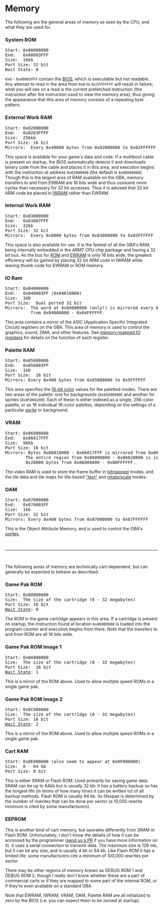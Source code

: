 # Memory

The following are the general areas of memory as seen by the CPU, and what they are used for.

### System ROM

<pre>
Start: 0x00000000
End:   0x00003FFF
Size:  16kb 
Port Size: 32 bit
Wait State: 0
</pre>

`0x0` - `0x00003FFF` contain the [BIOS](bios.md), which is executable but not readable. Any attempt to read in the area from `0x0` to `0x1FFFFFFF` will result in failure; what you will see on a read is the current prefetched instruction (the instruction after the instruction used to view the memory area), thus giving the appearance that this area of memory consists of a repeating byte pattern.

### External Work RAM

<pre>
Start: 0x02000000
End:   0x0203FFFF
Size:  256kb
Port Size: 16 bit
Mirrors:  Every 0x40000 bytes from 0x02000000 to 0x02FFFFFF
</pre>

This space is available for your game's data and code. If a multiboot cable is present on startup, the BIOS automatically detects it and downloads binary code from the cable and places it in this area, and execution begins with the instruction at address `0x02000000` (the default is `0x08000000`). Though this is the largest area of RAM available on the GBA, memory transfers to and from EWRAM are 16 bits wide and thus consume more cycles than necessary for 32 bit accesses. Thus it is advised that 32 bit ARM code be placed in [IWRAM](#internal-work-ram) rather than EWRAM.

### Internal Work RAM

<pre>
Start: 0x03000000
End:   0x03007FFF
Size:  32kb
Port Size: 32 bit
Mirrors:  Every 0x8000 bytes from 0x03000000 to 0x03FFFFFF
</pre>

This space is also available for use. It is the fastest of all the GBA's RAM, being internally embedded in the ARM7 CPU chip package and having a 32 bit bus. As the bus for [ROM](#game-pak-rom) and [EWRAM](#external-work-ram) is only 16 bits wide, the greatest efficiency will be gained by placing 32 bit ARM code in IWRAM while leaving thumb code for EWRAM or ROM memory.

### IO Ram

<pre>
Start: 0x04000000
End:   0x040003FF (0x04010000)
Size:  1Kb
Port Size:  Dual ported 32 bit
Mirrors:  The word at 0x04000800 (only!) is mirrored every 0x10000 bytes
          from 0x04000000 - 0x04FFFFFF.
</pre>

This area contains a mirror of the ASIC (Application Specific Integrated Circuit) registers on the GBA. This area of memory is used to control the graphics, sound, DMA, and other features. See [memory-mapped IO registers](registers.md) for details on the function of each register.

### Palette RAM

<pre>
Start: 0x05000000
End:   0x050003FF
Size:  1kb
Port Size:  16 bit
Mirrors: Every 0x400 bytes from 0x05000000 to 0x5FFFFFF
</pre>

This area specifies the [16-bit color](graphics.md#color-format) values for the paletted modes. There are two areas of the palette: one for backgrounds (`0x05000000`) and another for sprites (`0x05000200`). Each of these is either indexed as a single, 256-color palette, or as 16 individual 16-color palettes, depending on the settings of a particular [sprite](sprites.md#attr0) or background.

### VRAM

<pre>
Start: 0x06000000
End:   0x06017FFF
Size:  96kb
Port Size: 16 bit
Mirrors: Bytes 0x06010000 - 0x06017FFF is mirrored from 0x06018000 - 0x0601FFFF.
        The entire region from 0x06000000 - 0x06020000 is in turn mirrored every
        0x20000 bytes from 0x06000000 - 0x06FFFFFF.
</pre>

The video RAM is used to store the frame buffer in [bitmapped](backgrounds.md#bitmapped-backgrounds) modes, and the tile data and tile maps for tile-based ["text"](backgrounds.md#text-backgrounds) and [rotate/scale](registers.md#background-rotation-scaling-registers) modes.

### OAM

<pre>
Start: 0x07000000
End:   0x070003FF
Size:  1kb
Port Size: 32 bit
Mirrors: Every 0x400 bytes from 0x07000000 to 0x07FFFFFF
</pre>

This is the Object Attribute Memory, and is used to control the GBA's [sprites](oam.md).

<br>

* * *

<br>

The following areas of memory are technically cart-dependent, but can generally be expected to behave as described.

### Game Pak ROM

<pre>
Start: 0x08000000
Size:  The size of the cartridge (0 - 32 megabytes) 
Port Size: 16 bit
<a href="registers.html#REG_WAITCNT">Wait State</a>: 0
</pre>

The ROM in the game cartridge appears in this area. If a cartridge is present on startup, the instruction found at location `0x08000000` is loaded into the program counter and execution begins from there. Note that the transfers to and from ROM are all 16 bits wide.

### Game Pak ROM Image 1

<pre>
Start: 0x0A000000
Size:  The size of the cartridge (0 - 32 megabytes)
Port Size:  16 bit
<a href="registers.html#REG_WAITCNT">Wait State</a>: 1
</pre>

This is a mirror of the ROM above. Used to allow multiple speed ROMs in a single game pak.

### Game Pak ROM Image 2

<pre>
Start: 0x0C000000
Size:  The size of the cartridge (0 - 32 megabytes)
Port Size: 16 bit
<a href="registers.html#REG_WAITCNT">Wait State</a>: 2
</pre>

This is a mirror of the ROM above. Used to allow multiple speed ROMs in a single game pak.

### Cart RAM

<pre>
Start: 0x0E000000 (also seem to appear at 0x0F000000)
Size:  0 - 64 kb
Port Size: 8 bit
</pre>

This is either SRAM or Flash ROM. Used primarily for saving game data. SRAM can be up to 64kb but is usually 32 kb. It has a battery backup so has the longest life (in terms of how many times it can be written to) of all backup methods. Flash ROM is usually 64 kb. Its lifespan is determined by the number of rewrites that can be done per sector (a 10,000 rewrite minimum is cited by some manufacturers).

### EEPROM 

This is another kind of cart memory, but operates differently from SRAM or Flash ROM. Unfortunately, I don't know the details of how it can be accessed by the programmer ([send us a PR](https://github.com/gbadev-org/gbadoc) if you have more information on it). It uses a serial connection to transmit data. The maximum size is 128 mb, but it can be any size, and is usually 4 kb or 64 kb. Like Flash ROM it has a limited life; some manufacturers cite a minimum of 100,000 rewrites per sector.

There may be other regions of memory known as DEBUG ROM 1 and DEBUG ROM 2, though I really don't know whether these are a part of commercial carts or if they are mapped to some part of the internal ROM, or if they're even available on a standard GBA.

Note that EWRAM, IWRAM, VRAM, OAM, Palette RAM are all initialized to zero by the BIOS (i.e. you can expect them to be zeroed at startup).

